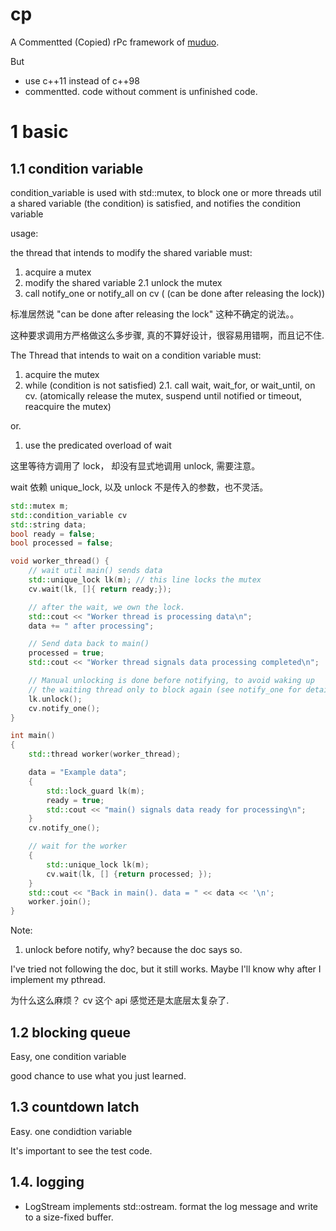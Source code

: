 # cp

A Commentted (Copied) rPc framework of [muduo](https://github.com/muduokun/muduo).

But

* use c++11 instead of c++98
* commentted. code without comment is unfinished code.


# 1 basic

## 1.1 condition variable

condition_variable is used with std::mutex, to block one or more threads util a shared variable (the condition) is satisfied, and notifies the condition variable

usage:

the thread that intends to modify the shared variable must:

1. acquire a mutex
2. modify the shared variable
   2.1 unlock the mutex
3. call notify_one or notify_all on cv ( (can be done after releasing the lock))

标准居然说 "can be done after releasing the lock" 这种不确定的说法。。

这种要求调用方严格做这么多步骤, 真的不算好设计，很容易用错啊，而且记不住.

The Thread that intends to wait on a condition variable must:

1. acquire the mutex
2. while (condition is not satisfied)
    2.1. call wait, wait_for, or wait_until, on cv. (atomically release the mutex, suspend until notified or timeout, reacquire the mutex)

or.

1. use the predicated overload of wait

这里等待方调用了 lock， 却没有显式地调用 unlock, 需要注意。

wait 依赖 unique_lock, 以及 unlock 不是传入的参数，也不灵活。

```cpp
std::mutex m;
std::condition_variable cv
std::string data;
bool ready = false;
bool processed = false;

void worker_thread() {
    // wait util main() sends data
    std::unique_lock lk(m); // this line locks the mutex
    cv.wait(lk, []{ return ready;});

    // after the wait, we own the lock.
    std::cout << "Worker thread is processing data\n";
    data += " after processing";

    // Send data back to main()
    processed = true;
    std::cout << "Worker thread signals data processing completed\n";

    // Manual unlocking is done before notifying, to avoid waking up
    // the waiting thread only to block again (see notify_one for details)
    lk.unlock();
    cv.notify_one();
}

int main()
{
    std::thread worker(worker_thread);

    data = "Example data";
    {
        std::lock_guard lk(m);
        ready = true;
        std::cout << "main() signals data ready for processing\n";
    }
    cv.notify_one();

    // wait for the worker
    {
        std::unique_lock lk(m);
        cv.wait(lk, [] {return processed; });
    }
    std::cout << "Back in main(). data = " << data << '\n';
    worker.join();
}
```

Note:

1. unlock before notify, why? because the doc says so.

I've tried not following the doc, but it still works. Maybe I'll know why after I implement my pthread.

为什么这么麻烦？ cv 这个 api 感觉还是太底层太复杂了.

## 1.2 blocking queue

Easy, one condition variable

good chance to use what you just learned.

## 1.3 countdown latch

Easy. one condidtion variable

It's important to see the test code.

## 1.4. logging

* LogStream implements std::ostream. format the log message and write to a size-fixed buffer.
  

